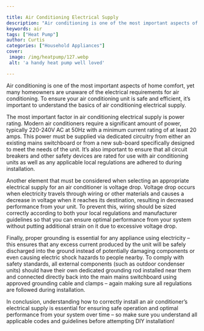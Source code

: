 ```yaml
---

title: Air Conditioning Electrical Supply
description: "Air conditioning is one of the most important aspects of home comfort, yet many homeowners are unaware of the electrical requireme...see more detail"
keywords: air
tags: ["Heat Pump"]
author: Curtis
categories: ["Household Appliances"]
cover: 
 image: /img/heatpump/127.webp
 alt: 'a handy heat pump well loved'

---
```


Air conditioning is one of the most important aspects of home comfort, yet many homeowners are unaware of the electrical requirements for air conditioning. To ensure your air conditioning unit is safe and efficient, it’s important to understand the basics of air conditioning electrical supply.

The most important factor in air conditioning electrical supply is power rating. Modern air conditioners require a significant amount of power, typically 220-240V AC at 50Hz with a minimum current rating of at least 20 amps. This power must be supplied via dedicated circuitry from either an existing mains switchboard or from a new sub-board specifically designed to meet the needs of the unit. It’s also important to ensure that all circuit breakers and other safety devices are rated for use with air conditioning units as well as any applicable local regulations are adhered to during installation. 

Another element that must be considered when selecting an appropriate electrical supply for an air conditioner is voltage drop. Voltage drop occurs when electricity travels through wiring or other materials and causes a decrease in voltage when it reaches its destination, resulting in decreased performance from your unit. To prevent this, wiring should be sized correctly according to both your local regulations and manufacturer guidelines so that you can ensure optimal performance from your system without putting additional strain on it due to excessive voltage drop. 

Finally, proper grounding is essential for any appliance using electricity – this ensures that any excess current produced by the unit will be safely discharged into the ground instead of potentially damaging components or even causing electric shock hazards to people nearby. To comply with safety standards, all external components (such as outdoor condenser units) should have their own dedicated grounding rod installed near them and connected directly back into the main mains switchboard using approved grounding cable and clamps – again making sure all regulations are followed during installation. 

In conclusion, understanding how to correctly install an air conditioner’s electrical supply is essential for ensuring safe operation and optimal performance from your system over time – so make sure you understand all applicable codes and guidelines before attempting DIY installation!
